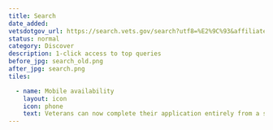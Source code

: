 ```yaml
---
title: Search
date_added:
vetsdotgov_url: https://search.vets.gov/search?utf8=%E2%9C%93&affiliate=vets.gov_search
status: normal
category: Discover
description: 1-click access to top queries
before_jpg: search_old.png
after_jpg: search.png
tiles:

  - name: Mobile availability
    layout: icon
    icon: phone
    text: Veterans can now complete their application entirely from a smartphone
---
```


